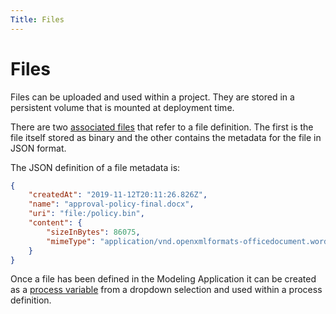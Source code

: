 ```yaml
---
Title: Files
---
```


# Files
Files can be uploaded and used within a project. They are stored in a persistent volume that is mounted at deployment time.

There are two [associated files](../modeling/projects.md#files) that refer to a file definition. The first is the file itself stored as binary and the other contains the metadata for the file in JSON format.

The JSON definition of a file metadata is:

```json
{
    "createdAt": "2019-11-12T20:11:26.826Z",
    "name": "approval-policy-final.docx",
    "uri": "file:/policy.bin",
    "content": {
        "sizeInBytes": 86075,
        "mimeType": "application/vnd.openxmlformats-officedocument.wordprocessingml.document"
    }
}
```

Once a file has been defined in the Modeling Application it can be created as a [process variable](../modeling/processes/README.md#process-variables) from a dropdown selection and used within a process definition.  